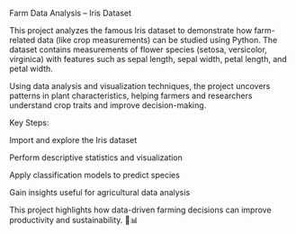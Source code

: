 Farm Data Analysis – Iris Dataset

This project analyzes the famous Iris dataset to demonstrate how farm-related data (like crop measurements) can be studied using Python. The dataset contains measurements of flower species (setosa, versicolor, virginica) with features such as sepal length, sepal width, petal length, and petal width.

Using data analysis and visualization techniques, the project uncovers patterns in plant characteristics, helping farmers and researchers understand crop traits and improve decision-making.

Key Steps:

Import and explore the Iris dataset

Perform descriptive statistics and visualization

Apply classification models to predict species

Gain insights useful for agricultural data analysis

This project highlights how data-driven farming decisions can improve productivity and sustainability. 🌾📊

